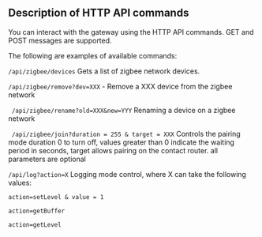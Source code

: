## Description of HTTP API commands

You can interact with the gateway using the HTTP API commands. GET and POST messages are supported.

The following are examples of available commands:

```/api/zigbee/devices```
Gets a list of zigbee network devices.

```/api/zigbee/remove?dev=XXX``` - Remove a XXX device from the zigbee network

``` /api/zigbee/rename?old=XXX&new=YYY``` Renaming a device on a zigbee network

``` /api/zigbee/join?duration = 255 & target = XXX``` Controls the pairing mode duration 0 to turn off, values ​​greater than 0 indicate the waiting period in seconds, target allows pairing on the contact router. all parameters are optional


```/api/log?action=X``` Logging mode control, where X can take the following values:
```
action=setLevel & value = 1

action=getBuffer

action=getLevel
```
